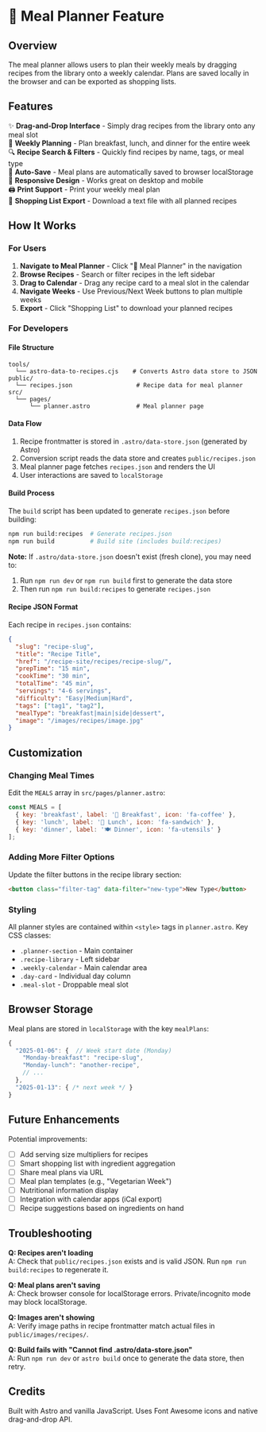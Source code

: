 # 📅 Meal Planner Feature

## Overview

The meal planner allows users to plan their weekly meals by dragging recipes from the library onto a weekly calendar. Plans are saved locally in the browser and can be exported as shopping lists.

## Features

✨ **Drag-and-Drop Interface** - Simply drag recipes from the library onto any meal slot  
📅 **Weekly Planning** - Plan breakfast, lunch, and dinner for the entire week  
🔍 **Recipe Search & Filters** - Quickly find recipes by name, tags, or meal type  
💾 **Auto-Save** - Meal plans are automatically saved to browser localStorage  
📱 **Responsive Design** - Works great on desktop and mobile  
🖨️ **Print Support** - Print your weekly meal plan  
📝 **Shopping List Export** - Download a text file with all planned recipes  

## How It Works

### For Users

1. **Navigate to Meal Planner** - Click "📅 Meal Planner" in the navigation
2. **Browse Recipes** - Search or filter recipes in the left sidebar
3. **Drag to Calendar** - Drag any recipe card to a meal slot in the calendar
4. **Navigate Weeks** - Use Previous/Next Week buttons to plan multiple weeks
5. **Export** - Click "Shopping List" to download your planned recipes

### For Developers

#### File Structure

```
tools/
  └── astro-data-to-recipes.cjs    # Converts Astro data store to JSON
public/
  └── recipes.json                  # Recipe data for meal planner
src/
  └── pages/
      └── planner.astro             # Meal planner page
```

#### Data Flow

1. Recipe frontmatter is stored in `.astro/data-store.json` (generated by Astro)
2. Conversion script reads the data store and creates `public/recipes.json`
3. Meal planner page fetches `recipes.json` and renders the UI
4. User interactions are saved to `localStorage`

#### Build Process

The `build` script has been updated to generate `recipes.json` before building:

```bash
npm run build:recipes  # Generate recipes.json
npm run build          # Build site (includes build:recipes)
```

**Note:** If `.astro/data-store.json` doesn't exist (fresh clone), you may need to:
1. Run `npm run dev` or `npm run build` first to generate the data store
2. Then run `npm run build:recipes` to generate `recipes.json`

#### Recipe JSON Format

Each recipe in `recipes.json` contains:

```json
{
  "slug": "recipe-slug",
  "title": "Recipe Title",
  "href": "/recipe-site/recipes/recipe-slug/",
  "prepTime": "15 min",
  "cookTime": "30 min",
  "totalTime": "45 min",
  "servings": "4-6 servings",
  "difficulty": "Easy|Medium|Hard",
  "tags": ["tag1", "tag2"],
  "mealType": "breakfast|main|side|dessert",
  "image": "/images/recipes/image.jpg"
}
```

## Customization

### Changing Meal Times

Edit the `MEALS` array in `src/pages/planner.astro`:

```javascript
const MEALS = [
  { key: 'breakfast', label: '🌅 Breakfast', icon: 'fa-coffee' },
  { key: 'lunch', label: '🥗 Lunch', icon: 'fa-sandwich' },
  { key: 'dinner', label: '🍽️ Dinner', icon: 'fa-utensils' }
];
```

### Adding More Filter Options

Update the filter buttons in the recipe library section:

```html
<button class="filter-tag" data-filter="new-type">New Type</button>
```

### Styling

All planner styles are contained within `<style>` tags in `planner.astro`. Key CSS classes:

- `.planner-section` - Main container
- `.recipe-library` - Left sidebar
- `.weekly-calendar` - Main calendar area
- `.day-card` - Individual day column
- `.meal-slot` - Droppable meal slot

## Browser Storage

Meal plans are stored in `localStorage` with the key `mealPlans`:

```javascript
{
  "2025-01-06": {  // Week start date (Monday)
    "Monday-breakfast": "recipe-slug",
    "Monday-lunch": "another-recipe",
    // ...
  },
  "2025-01-13": { /* next week */ }
}
```

## Future Enhancements

Potential improvements:

- [ ] Add serving size multipliers for recipes
- [ ] Smart shopping list with ingredient aggregation
- [ ] Share meal plans via URL
- [ ] Meal plan templates (e.g., "Vegetarian Week")
- [ ] Nutritional information display
- [ ] Integration with calendar apps (iCal export)
- [ ] Recipe suggestions based on ingredients on hand

## Troubleshooting

**Q: Recipes aren't loading**  
A: Check that `public/recipes.json` exists and is valid JSON. Run `npm run build:recipes` to regenerate it.

**Q: Meal plans aren't saving**  
A: Check browser console for localStorage errors. Private/incognito mode may block localStorage.

**Q: Images aren't showing**  
A: Verify image paths in recipe frontmatter match actual files in `public/images/recipes/`.

**Q: Build fails with "Cannot find .astro/data-store.json"**  
A: Run `npm run dev` or `astro build` once to generate the data store, then retry.

## Credits

Built with Astro and vanilla JavaScript. Uses Font Awesome icons and native drag-and-drop API.


